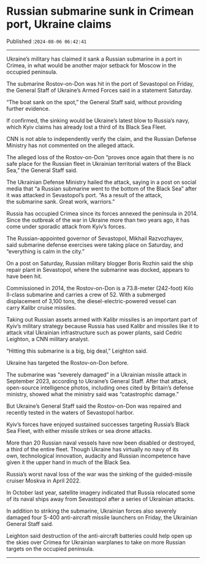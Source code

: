 # Russian submarine sunk in Crimean port, Ukraine claims

Published :`2024-08-06 06:42:41`

---

Ukraine’s military has claimed it sank a Russian submarine in a port in Crimea, in what would be another major setback for Moscow in the occupied peninsula.

The submarine Rostov-on-Don was hit in the port of Sevastopol on Friday, the General Staff of Ukraine’s Armed Forces said in a statement Saturday.

“The boat sank on the spot,” the General Staff said, without providing further evidence.

If confirmed, the sinking would be Ukraine’s latest blow to Russia’s navy, which Kyiv claims has already lost a third of its Black Sea Fleet.

CNN is not able to independently verify the claim, and the Russian Defense Ministry has not commented on the alleged attack.

The alleged loss of the Rostov-on-Don “proves once again that there is no safe place for the Russian fleet in Ukrainian territorial waters of the Black Sea,” the General Staff said.

The Ukrainian Defense Ministry hailed the attack, saying in a post on social media that “a Russian submarine went to the bottom of the Black Sea” after it was attacked in Sevastopol’s port. “As a result of the attack, the submarine sank. Great work, warriors.”

Russia has occupied Crimea since its forces annexed the peninsula in 2014. Since the outbreak of the war in Ukraine more than two years ago, it has come under sporadic attack from Kyiv’s forces.

The Russian-appointed governor of Sevastopol, Mikhail Razvozhayev, said submarine defense exercises were taking place on Saturday, and “everything is calm in the city.”

On a post on Saturday, Russian military blogger Boris Rozhin said the ship repair plant in Sevastopol, where the submarine was docked, appears to have been hit.

Commissioned in 2014, the Rostov-on-Don is a 73.8-meter (242-foot) Kilo II-class submarine and carries a crew of 52. With a submerged displacement of 3,100 tons, the diesel-electric-powered vessel can carry Kalibr cruise missiles.

Taking out Russian assets armed with Kalibr missiles is an important part of Kyiv’s military strategy because Russia has used Kalibr and missiles like it to attack vital Ukrainian infrastructure such as power plants, said Cedric Leighton, a CNN military analyst.

“Hitting this submarine is a big, big deal,” Leighton said.

Ukraine has targeted the Rostov-on-Don before.

The submarine was “severely damaged” in a Ukrainian missile attack in September 2023, according to Ukraine’s General Staff. After that attack, open-source intelligence photos, including ones cited by Britain’s defense ministry, showed what the ministry said was “catastrophic damage.”

But Ukraine’s General Staff said the Rostov-on-Don was repaired and recently tested in the waters of Sevastopol harbor.

Kyiv’s forces have enjoyed sustained successes targeting Russia’s Black Sea Fleet, with either missile strikes or sea drone attacks.

More than 20 Russian naval vessels have now been disabled or destroyed, a third of the entire fleet. Though Ukraine has virtually no navy of its own, technological innovation, audacity and Russian incompetence have given it the upper hand in much of the Black Sea.

Russia’s worst naval loss of the war was the sinking of the guided-missile cruiser Moskva in April 2022.

In October last year, satellite imagery indicated that Russia relocated some of its naval ships away from Sevastopol after a series of Ukrainian attacks.

In addition to striking the submarine, Ukrainian forces also severely damaged four S-400 anti-aircraft missile launchers on Friday, the Ukrainian General Staff said.

Leighton said destruction of the anti-aircraft batteries could help open up the skies over Crimea for Ukrainian warplanes to take on more Russian targets on the occupied peninsula.

---

